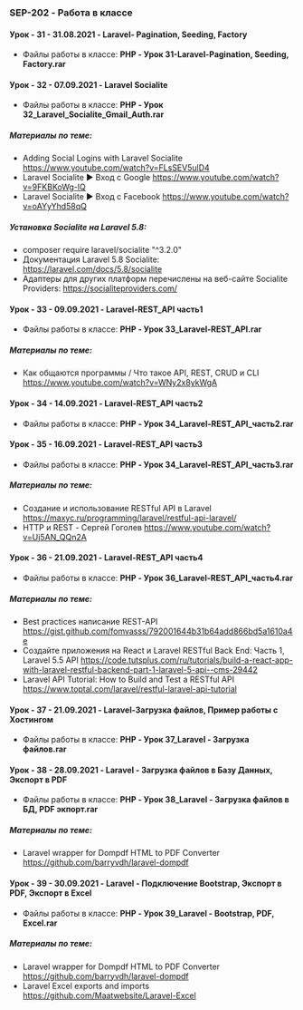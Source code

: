 ### SEP-202 - Работа в классе


#### Урок - 31 - 31.08.2021 - Laravel- Pagination, Seeding, Factory 
* Файлы работы в классе: **PHP - Урок 31-Laravel-Pagination, Seeding, Factory.rar**
 
 
#### Урок - 32 - 07.09.2021 - Laravel Socialite  
* Файлы работы в классе: **PHP - Урок 32_Laravel_Socialite_Gmail_Auth.rar**
##### Материалы по теме: 
* Adding Social Logins with Laravel Socialite https://www.youtube.com/watch?v=FLsSEV5ulD4
* Laravel Socialite ► Вход с Google https://www.youtube.com/watch?v=9FKBKoWg-lQ
* Laravel Socialite ► Вход с Facebook https://www.youtube.com/watch?v=oAYyYhd58qQ
##### Установка Socialite на Laravel 5.8: 
* composer require laravel/socialite "^3.2.0"
* Документация Laravel 5.8 Socialite: https://laravel.com/docs/5.8/socialite
* Адаптеры для других платформ перечислены на веб-сайте Socialite Providers: https://socialiteproviders.com/

#### Урок - 33 - 09.09.2021 - Laravel-REST_API часть1
* Файлы работы в классе: **PHP - Урок 33_Laravel-REST_API.rar** 
##### Материалы по теме: 
* Как общаются программы / Что такое API, REST, CRUD и CLI https://www.youtube.com/watch?v=WNy2x8ykWgA

#### Урок - 34 - 14.09.2021 - Laravel-REST_API часть2 
* Файлы работы в классе: **PHP - Урок 34_Laravel-REST_API_часть2.rar** 

#### Урок - 35 - 16.09.2021 - Laravel-REST_API часть3
* Файлы работы в классе: **PHP - Урок 34_Laravel-REST_API_часть3.rar** 
##### Материалы по теме: 
* Создание и использование RESTful API в Laravel https://maxyc.ru/programming/laravel/restful-api-laravel/
* HTTP и REST - Сергей Гоголев https://www.youtube.com/watch?v=Uj5AN_QQn2A


#### Урок - 36 - 21.09.2021 - Laravel-REST_API часть4
* Файлы работы в классе: **PHP - Урок 36_Laravel-REST_API_часть4.rar** 
##### Материалы по теме: 
* Best practices написание REST-API https://gist.github.com/fomvasss/792001644b31b64add866bd5a1610a4e
* Создайте приложения на React и Laravel RESTful Back End: Часть 1, Laravel 5.5 API https://code.tutsplus.com/ru/tutorials/build-a-react-app-with-laravel-restful-backend-part-1-laravel-5-api--cms-29442
* Laravel API Tutorial: How to Build and Test a RESTful API https://www.toptal.com/laravel/restful-laravel-api-tutorial


#### Урок - 37 - 21.09.2021 - Laravel-Загрузка файлов, Пример работы с Хостингом
* Файлы работы в классе: **PHP - Урок 37_Laravel - Загрузка файлов.rar**


#### Урок - 38 - 28.09.2021 - Laravel - Загрузка файлов в Базу Данных, Экспорт в PDF
* Файлы работы в классе: **PHP - Урок 38_Laravel - Загрузка файлов в БД, PDF экпорт.rar**

##### Материалы по теме: 
* Laravel wrapper for Dompdf HTML to PDF Converter https://github.com/barryvdh/laravel-dompdf

#### Урок - 39 - 30.09.2021 - Laravel - Подключение Bootstrap, Экспорт в PDF, Экспорт в Excel 
* Файлы работы в классе: **PHP - Урок 39_Laravel - Bootstrap, PDF, Excel.rar**

##### Материалы по теме: 
* Laravel wrapper for Dompdf HTML to PDF Converter https://github.com/barryvdh/laravel-dompdf
* Laravel Excel exports and imports https://github.com/Maatwebsite/Laravel-Excel

